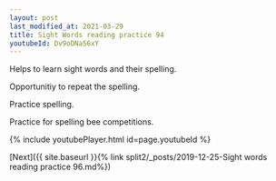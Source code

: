 ```yaml
---
layout: post
last_modified_at: 2021-03-29
title: Sight Words reading practice 94
youtubeId: Dv9oDNa56xY
---
```

 
 
Helps to learn sight words and their spelling.

Opportunitiy to repeat the spelling. 

Practice spelling. 
 
Practice for spelling bee competitions. 
 
{% include youtubePlayer.html id=page.youtubeId %}
 
 

[Next]({{ site.baseurl }}{% link  split2/_posts/2019-12-25-Sight words reading practice 96.md%})
 
